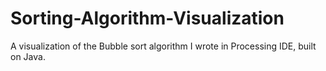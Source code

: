 # Sorting-Algorithm-Visualization
A visualization of the Bubble sort algorithm I wrote in Processing IDE, built on Java.
